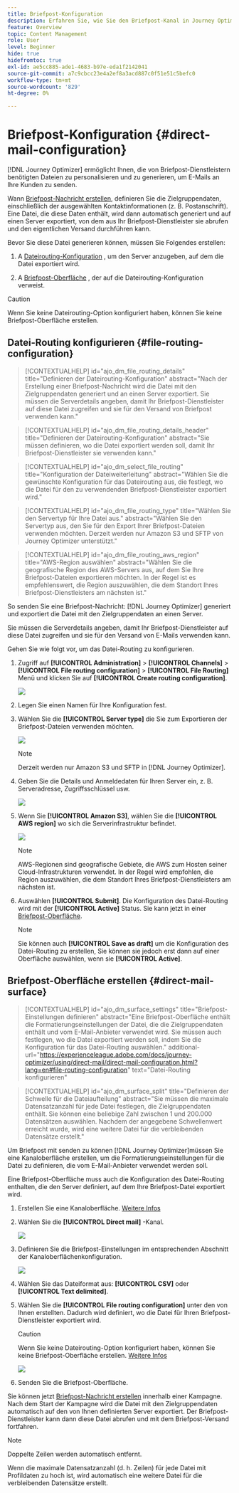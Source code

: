 ```yaml
---
title: Briefpost-Konfiguration
description: Erfahren Sie, wie Sie den Briefpost-Kanal in Journey Optimizer konfigurieren.
feature: Overview
topic: Content Management
role: User
level: Beginner
hide: true
hidefromtoc: true
exl-id: ae5cc885-ade1-4683-b97e-eda1f2142041
source-git-commit: a7c9cbcc23e4a2ef8a3acd887c0f51e51c5befc0
workflow-type: tm+mt
source-wordcount: '829'
ht-degree: 0%

---
```


# Briefpost-Konfiguration {#direct-mail-configuration}

[!DNL Journey Optimizer] ermöglicht Ihnen, die von Briefpost-Dienstleistern benötigten Dateien zu personalisieren und zu generieren, um E-Mails an Ihre Kunden zu senden.

Wann [Briefpost-Nachricht erstellen](../direct-mail/create-direct-mail.md), definieren Sie die Zielgruppendaten, einschließlich der ausgewählten Kontaktinformationen (z. B. Postanschrift). Eine Datei, die diese Daten enthält, wird dann automatisch generiert und auf einen Server exportiert, von dem aus Ihr Briefpost-Dienstleister sie abrufen und den eigentlichen Versand durchführen kann.

Bevor Sie diese Datei generieren können, müssen Sie Folgendes erstellen:

1. A [Dateirouting-Konfiguration](#file-routing-configuration) , um den Server anzugeben, auf dem die Datei exportiert wird.

1. A [Briefpost-Oberfläche](#direct-mail-surface) , der auf die Dateirouting-Konfiguration verweist.

>[!CAUTION]
>
>Wenn Sie keine Dateirouting-Option konfiguriert haben, können Sie keine Briefpost-Oberfläche erstellen.

## Datei-Routing konfigurieren {#file-routing-configuration}

>[!CONTEXTUALHELP]
>id="ajo_dm_file_routing_details"
>title="Definieren der Dateirouting-Konfiguration"
>abstract="Nach der Erstellung einer Briefpost-Nachricht wird die Datei mit den Zielgruppendaten generiert und an einen Server exportiert. Sie müssen die Serverdetails angeben, damit Ihr Briefpost-Dienstleister auf diese Datei zugreifen und sie für den Versand von Briefpost verwenden kann."

<!--
>additional-url="https://experienceleague.adobe.com/docs/journey-optimizer/using/direct-mail/create-direct-mail.html" text="Create a direct mail message"-->

>[!CONTEXTUALHELP]
>id="ajo_dm_file_routing_details_header"
>title="Definieren der Dateirouting-Konfiguration"
>abstract="Sie müssen definieren, wo die Datei exportiert werden soll, damit Ihr Briefpost-Dienstleister sie verwenden kann."

>[!CONTEXTUALHELP]
>id="ajo_dm_select_file_routing"
>title="Konfiguration der Dateiweiterleitung"
>abstract="Wählen Sie die gewünschte Konfiguration für das Dateirouting aus, die festlegt, wo die Datei für den zu verwendenden Briefpost-Dienstleister exportiert wird."

>[!CONTEXTUALHELP]
>id="ajo_dm_file_routing_type"
>title="Wählen Sie den Servertyp für Ihre Datei aus."
>abstract="Wählen Sie den Servertyp aus, den Sie für den Export Ihrer Briefpost-Dateien verwenden möchten. Derzeit werden nur Amazon S3 und SFTP von Journey Optimizer unterstützt."

>[!CONTEXTUALHELP]
>id="ajo_dm_file_routing_aws_region"
>title="AWS-Region auswählen"
>abstract="Wählen Sie die geografische Region des AWS-Servers aus, auf dem Sie Ihre Briefpost-Dateien exportieren möchten. In der Regel ist es empfehlenswert, die Region auszuwählen, die dem Standort Ihres Briefpost-Dienstleisters am nächsten ist."

So senden Sie eine Briefpost-Nachricht: [!DNL Journey Optimizer] generiert und exportiert die Datei mit den Zielgruppendaten an einen Server.

Sie müssen die Serverdetails angeben, damit Ihr Briefpost-Dienstleister auf diese Datei zugreifen und sie für den Versand von E-Mails verwenden kann.

Gehen Sie wie folgt vor, um das Datei-Routing zu konfigurieren.

1. Zugriff auf **[!UICONTROL Administration]** > **[!UICONTROL Channels]** > **[!UICONTROL File routing configuration]** > **[!UICONTROL File Routing]** Menü und klicken Sie auf **[!UICONTROL Create routing configuration]**.

   ![](assets/file-routing-config-button.png)

1. Legen Sie einen Namen für Ihre Konfiguration fest.

1. Wählen Sie die **[!UICONTROL Server type]** die Sie zum Exportieren der Briefpost-Dateien verwenden möchten.

   ![](assets/file-routing-config-type.png)

   >[!NOTE]
   >
   >Derzeit werden nur Amazon S3 und SFTP in [!DNL Journey Optimizer].

1. Geben Sie die Details und Anmeldedaten für Ihren Server ein, z. B. Serveradresse, Zugriffsschlüssel usw.

   ![](assets/file-routing-config-sftp-details.png)

1. Wenn Sie **[!UICONTROL Amazon S3]**, wählen Sie die **[!UICONTROL AWS region]** wo sich die Serverinfrastruktur befindet.

   ![](assets/file-routing-config-aws-region.png)

   >[!NOTE]
   >
   >AWS-Regionen sind geografische Gebiete, die AWS zum Hosten seiner Cloud-Infrastrukturen verwendet. In der Regel wird empfohlen, die Region auszuwählen, die dem Standort Ihres Briefpost-Dienstleisters am nächsten ist.

1. Auswählen **[!UICONTROL Submit]**. Die Konfiguration des Datei-Routing wird mit der **[!UICONTROL Active]** Status. Sie kann jetzt in einer [Briefpost-Oberfläche](#direct-mail-surface).

   >[!NOTE]
   >
   >Sie können auch **[!UICONTROL Save as draft]** um die Konfiguration des Datei-Routing zu erstellen, Sie können sie jedoch erst dann auf einer Oberfläche auswählen, wenn sie **[!UICONTROL Active]**.

## Briefpost-Oberfläche erstellen {#direct-mail-surface}

>[!CONTEXTUALHELP]
>id="ajo_dm_surface_settings"
>title="Briefpost-Einstellungen definieren"
>abstract="Eine Briefpost-Oberfläche enthält die Formatierungseinstellungen der Datei, die die Zielgruppendaten enthält und vom E-Mail-Anbieter verwendet wird. Sie müssen auch festlegen, wo die Datei exportiert werden soll, indem Sie die Konfiguration für das Datei-Routing auswählen."
>additional-url="https://experienceleague.adobe.com/docs/journey-optimizer/using/direct-mail/direct-mail-configuration.html?lang=en#file-routing-configuration" text="Datei-Routing konfigurieren"

<!--
>[!CONTEXTUALHELP]
>id="ajo_dm_surface_sort"
>title="Define the sort order"
>abstract="If you select this option, the sort will be by profile ID, ascending or descending. If you unselect it, the sorting configuration defined when creating the direct mail message within a journey or a campaign."-->

>[!CONTEXTUALHELP]
>id="ajo_dm_surface_split"
>title="Definieren der Schwelle für die Dateiaufteilung"
>abstract="Sie müssen die maximale Datensatzanzahl für jede Datei festlegen, die Zielgruppendaten enthält. Sie können eine beliebige Zahl zwischen 1 und 200.000 Datensätzen auswählen. Nachdem der angegebene Schwellenwert erreicht wurde, wird eine weitere Datei für die verbleibenden Datensätze erstellt."

Um Briefpost mit senden zu können [!DNL Journey Optimizer]müssen Sie eine Kanaloberfläche erstellen, um die Formatierungseinstellungen für die Datei zu definieren, die vom E-Mail-Anbieter verwendet werden soll.

Eine Briefpost-Oberfläche muss auch die Konfiguration des Datei-Routing enthalten, die den Server definiert, auf dem Ihre Briefpost-Datei exportiert wird.

1. Erstellen Sie eine Kanaloberfläche. [Weitere Infos](../configuration/channel-surfaces.md)

1. Wählen Sie die **[!UICONTROL Direct mail]** -Kanal.

   ![](assets/surface-direct-mail-channel.png)

1. Definieren Sie die Briefpost-Einstellungen im entsprechenden Abschnitt der Kanaloberflächenkonfiguration.

   ![](assets/surface-direct-mail-settings.png)

   <!--![](assets/surface-direct-mail-settings-with-insertion.png)-->

1. Wählen Sie das Dateiformat aus: **[!UICONTROL CSV]** oder **[!UICONTROL Text delimited]**.

1. Wählen Sie die **[!UICONTROL File routing configuration]** unter den von Ihnen erstellten. Dadurch wird definiert, wo die Datei für Ihren Briefpost-Dienstleister exportiert wird.

   >[!CAUTION]
   >
   >Wenn Sie keine Dateirouting-Option konfiguriert haben, können Sie keine Briefpost-Oberfläche erstellen. [Weitere Infos](#file-routing-configuration)

   ![](assets/surface-direct-mail-file-routing.png)

   <!--![](assets/surface-direct-mail-file-routing-with-insertion.png)-->

1. Senden Sie die Briefpost-Oberfläche.

Sie können jetzt [Briefpost-Nachricht erstellen](../direct-mail/create-direct-mail.md) innerhalb einer Kampagne. Nach dem Start der Kampagne wird die Datei mit den Zielgruppendaten automatisch auf den von Ihnen definierten Server exportiert. Der Briefpost-Dienstleister kann dann diese Datei abrufen und mit dem Briefpost-Versand fortfahren.

>[!NOTE]
>
>Doppelte Zeilen werden automatisch entfernt.
>
>Wenn die maximale Datensatzanzahl (d. h. Zeilen) für jede Datei mit Profildaten zu hoch ist, wird automatisch eine weitere Datei für die verbleibenden Datensätze erstellt.

<!--
    In the **[!UICONTROL Insertion]** section, you can choose to automatically remove duplicate rows.

    Define the maximum number of records (i.e. rows) for each file containing profile data. After the specified threshold is reached, another file will be created for the remaining records.

    ![](assets/surface-direct-mail-split.png)

    For example, if there are 100,000 records in the file and the threshold limit is set to 60,000, the records will be split into two files. The first file will contain 60,000 rows, and the second file will contain the remaining 40,000 rows.

    >[!NOTE]
    >
    >NOTE You can set any number between 1 and 200,000 records, meaning each file must contain at least 1 row and no more than 200,000 rows.

-->